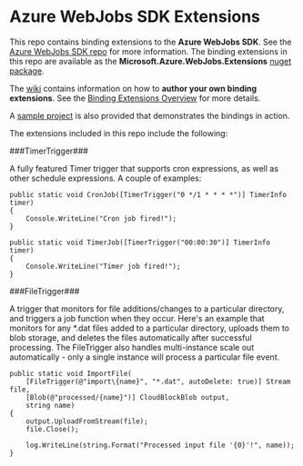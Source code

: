 ﻿Azure WebJobs SDK Extensions
===
This repo contains binding extensions to the **Azure WebJobs SDK**. See the [Azure WebJobs SDK repo](https://github.com/Azure/azure-webjobs-sdk) for more information. The binding extensions in this repo are available as the **Microsoft.Azure.WebJobs.Extensions** [nuget package](http://www.nuget.org/packages/Microsoft.Azure.WebJobs.Extensions).

The [wiki](https://github.com/Azure/azure-webjobs-sdk-extensions/wiki) contains information on how to **author your own binding extensions**. See the [Binding Extensions Overview](https://github.com/Azure/azure-webjobs-sdk-extensions/wiki/Binding-Extensions-Overview) for more details.

A [sample project](https://github.com/Azure/azure-webjobs-sdk-extensions/blob/master/src/ExtensionsSample/Program.cs) is also provided that demonstrates the bindings in action.

The extensions included in this repo include the following:

###TimerTrigger###

A fully featured Timer trigger that supports cron expressions, as well as other schedule expressions. A couple of examples:

    public static void CronJob([TimerTrigger("0 */1 * * * *")] TimerInfo timer)
    {
        Console.WriteLine("Cron job fired!");
    }

    public static void TimerJob([TimerTrigger("00:00:30")] TimerInfo timer)
    {
        Console.WriteLine("Timer job fired!");
    }
    
###FileTrigger###

A trigger that monitors for file additions/changes to a particular directory, and triggers a job function when they occur. Here's an example that monitors for any *.dat files added to a particular directory, uploads them to blob storage, and deletes the files automatically after successful processing. The FileTrigger also handles multi-instance scale out automatically - only a single instance will process a particular file event.

    public static void ImportFile(
        [FileTrigger(@"import\{name}", "*.dat", autoDelete: true)] Stream file,
        [Blob(@"processed/{name}")] CloudBlockBlob output,
        string name)
    {
        output.UploadFromStream(file);
        file.Close();

        log.WriteLine(string.Format("Processed input file '{0}'!", name));
    }
